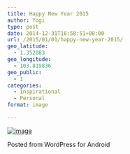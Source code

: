 ```yaml
---
title: Happy New Year 2015
author: Yogi
type: post
date: 2014-12-31T16:58:51+00:00
url: /2015/01/01/happy-new-year-2015/
geo_latitude:
  - 1.352083
geo_longitude:
  - 103.819836
geo_public:
  - 1
categories:
  - Inspirational
  - Personal
format: image

---
```

[<img class="aligncenter size-full" title="2015-01-01 00.35.28.jpg" src="http://www.yogendra.me/wp-content/uploads/2015/01/wpid-2015-01-01-00.35.28.jpg.jpeg" alt="image" />][1]

<span class="post_sig">Posted from WordPress for Android</span>

 [1]: http://www.yogendra.me/wp-content/uploads/2015/01/wpid-2015-01-01-00.35.28.jpg.jpeg